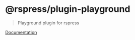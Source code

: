 # @rspress/plugin-playground

> Playground plugin for rspress

[Documentation](https://rspress.rs/plugin/official-plugins/playground)
